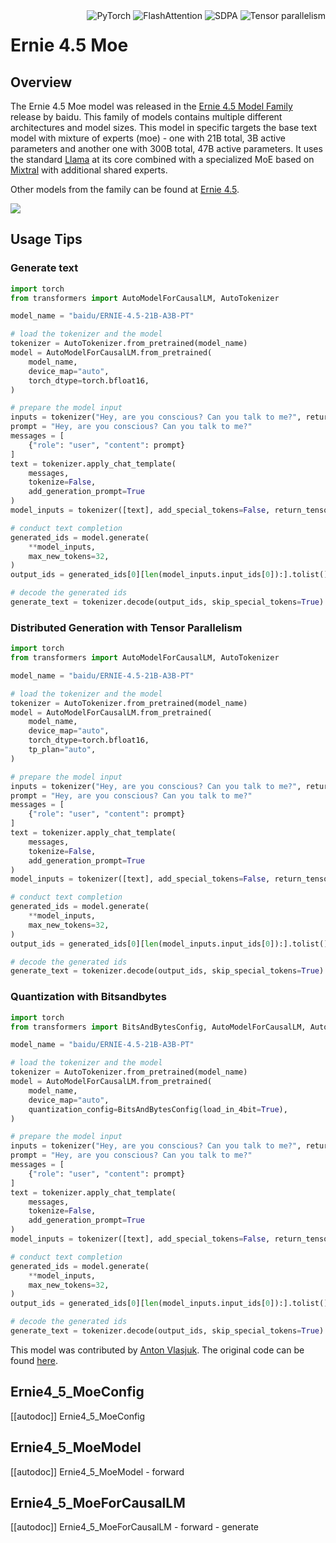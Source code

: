 <!--Copyright 2025 The HuggingFace Team. All rights reserved.

Licensed under the Apache License, Version 2.0 (the "License"); you may not use this file except in compliance with
the License. You may obtain a copy of the License at

http://www.apache.org/licenses/LICENSE-2.0

Unless required by applicable law or agreed to in writing, software distributed under the License is distributed on
an "AS IS" BASIS, WITHOUT WARRANTIES OR CONDITIONS OF ANY KIND, either express or implied. See the License for the
specific language governing permissions and limitations under the License.

⚠️ Note that this file is in Markdown but contain specific syntax for our doc-builder (similar to MDX) that may not be
rendered properly in your Markdown viewer.

-->

<div style="float: right;">
    <div class="flex flex-wrap space-x-1">
        <img alt="PyTorch" src="https://img.shields.io/badge/PyTorch-DE3412?style=flat&logo=pytorch&logoColor=white">
        <img alt="FlashAttention" src="https://img.shields.io/badge/%E2%9A%A1%EF%B8%8E%20FlashAttention-eae0c8?style=flat">
        <img alt="SDPA" src="https://img.shields.io/badge/SDPA-DE3412?style=flat&logo=pytorch&logoColor=white">
        <img alt="Tensor parallelism" src="https://img.shields.io/badge/Tensor%20parallelism-06b6d4?style=flat&logoColor=white">
    </div>
</div>

# Ernie 4.5 Moe

## Overview

The Ernie 4.5 Moe model was released in the [Ernie 4.5 Model Family](https://ernie.baidu.com/blog/posts/ernie4.5/) release by baidu.
This family of models contains multiple different architectures and model sizes. This model in specific targets the base text
model with mixture of experts (moe) - one with 21B total, 3B active parameters and another one with 300B total, 47B active parameters.
It uses the standard [Llama](./llama) at its core combined with a specialized MoE based on [Mixtral](./mixtral) with additional shared
experts.

Other models from the family can be found at [Ernie 4.5](./ernie4_5).

<div class="flex justify-center">
    <img src="https://ernie.baidu.com/blog/posts/ernie4.5/overview.png"/>
</div>


## Usage Tips

### Generate text

```python
import torch
from transformers import AutoModelForCausalLM, AutoTokenizer

model_name = "baidu/ERNIE-4.5-21B-A3B-PT"

# load the tokenizer and the model
tokenizer = AutoTokenizer.from_pretrained(model_name)
model = AutoModelForCausalLM.from_pretrained(
    model_name,
    device_map="auto",
    torch_dtype=torch.bfloat16,
)

# prepare the model input
inputs = tokenizer("Hey, are you conscious? Can you talk to me?", return_tensors="pt")
prompt = "Hey, are you conscious? Can you talk to me?"
messages = [
    {"role": "user", "content": prompt}
]
text = tokenizer.apply_chat_template(
    messages,
    tokenize=False,
    add_generation_prompt=True
)
model_inputs = tokenizer([text], add_special_tokens=False, return_tensors="pt").to(model.device)

# conduct text completion
generated_ids = model.generate(
    **model_inputs,
    max_new_tokens=32,
)
output_ids = generated_ids[0][len(model_inputs.input_ids[0]):].tolist()

# decode the generated ids
generate_text = tokenizer.decode(output_ids, skip_special_tokens=True)
```

### Distributed Generation with Tensor Parallelism

```python
import torch
from transformers import AutoModelForCausalLM, AutoTokenizer

model_name = "baidu/ERNIE-4.5-21B-A3B-PT"

# load the tokenizer and the model
tokenizer = AutoTokenizer.from_pretrained(model_name)
model = AutoModelForCausalLM.from_pretrained(
    model_name,
    device_map="auto",
    torch_dtype=torch.bfloat16,
    tp_plan="auto",
)

# prepare the model input
inputs = tokenizer("Hey, are you conscious? Can you talk to me?", return_tensors="pt")
prompt = "Hey, are you conscious? Can you talk to me?"
messages = [
    {"role": "user", "content": prompt}
]
text = tokenizer.apply_chat_template(
    messages,
    tokenize=False,
    add_generation_prompt=True
)
model_inputs = tokenizer([text], add_special_tokens=False, return_tensors="pt").to(model.device)

# conduct text completion
generated_ids = model.generate(
    **model_inputs,
    max_new_tokens=32,
)
output_ids = generated_ids[0][len(model_inputs.input_ids[0]):].tolist()

# decode the generated ids
generate_text = tokenizer.decode(output_ids, skip_special_tokens=True)
```

### Quantization with Bitsandbytes

```python
import torch
from transformers import BitsAndBytesConfig, AutoModelForCausalLM, AutoTokenizer

model_name = "baidu/ERNIE-4.5-21B-A3B-PT"

# load the tokenizer and the model
tokenizer = AutoTokenizer.from_pretrained(model_name)
model = AutoModelForCausalLM.from_pretrained(
    model_name,
    device_map="auto",
    quantization_config=BitsAndBytesConfig(load_in_4bit=True),
)

# prepare the model input
inputs = tokenizer("Hey, are you conscious? Can you talk to me?", return_tensors="pt")
prompt = "Hey, are you conscious? Can you talk to me?"
messages = [
    {"role": "user", "content": prompt}
]
text = tokenizer.apply_chat_template(
    messages,
    tokenize=False,
    add_generation_prompt=True
)
model_inputs = tokenizer([text], add_special_tokens=False, return_tensors="pt").to(model.device)

# conduct text completion
generated_ids = model.generate(
    **model_inputs,
    max_new_tokens=32,
)
output_ids = generated_ids[0][len(model_inputs.input_ids[0]):].tolist()

# decode the generated ids
generate_text = tokenizer.decode(output_ids, skip_special_tokens=True)
```

This model was contributed by [Anton Vlasjuk](https://huggingface.co/AntonV).
The original code can be found [here](https://github.com/PaddlePaddle/ERNIE).


## Ernie4_5_MoeConfig

[[autodoc]] Ernie4_5_MoeConfig

## Ernie4_5_MoeModel

[[autodoc]] Ernie4_5_MoeModel
    - forward

## Ernie4_5_MoeForCausalLM

[[autodoc]] Ernie4_5_MoeForCausalLM
    - forward
    - generate
